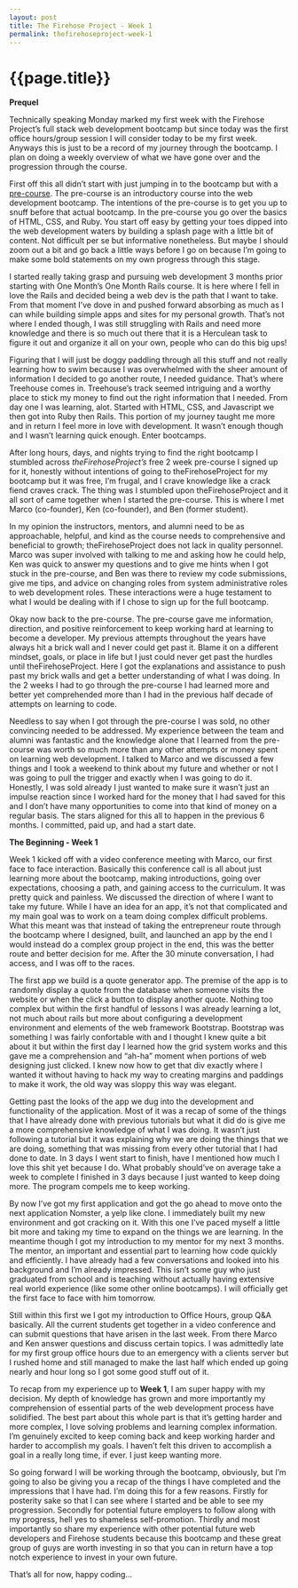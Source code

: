 ```yaml
---
layout: post
title: The Firehose Project - Week 1
permalink: thefirehoseproject-week-1
---
```


# {{page.title}}

**Prequel**

Technically speaking Monday marked my first week with the Firehose Project’s full stack web development bootcamp but since today was the first office hours/group session I will consider today to be my first week. Anyways this is just to be a record of my journey through the bootcamp. I plan on doing a weekly overview of what we have gone over and the progression through the course.

First off this all didn’t start with just jumping in to the bootcamp but with a [pre-course](http://www.thefirehoseproject.com/applicants/new). The pre-course is an introductory course into the web development bootcamp. The intentions of the pre-course is to get you up to snuff before that actual bootcamp. In the pre-course you go over the basics of HTML, CSS, and Ruby. You start off easy by getting your toes dipped into the web development waters by building a splash page with a little bit of content. Not difficult per se but informative nonetheless. But maybe I should zoom out a bit and go back a little ways before I go on because I’m going to make some bold statements on my own progress through this stage.

I started really taking grasp and pursuing web development 3 months prior starting with One Month’s One Month Rails course. It is here where I fell in love the Rails and decided being a web dev is the path that I want to take. From that moment I’ve dove in and pushed forward absorbing as much as I can while building simple apps and sites for my personal growth. That’s not where I ended though, I was still struggling with Rails and need more knowledge and there is so much out there that it is a Herculean task to figure it out and organize it all on your own, people who can do this big ups!

Figuring that I will just be doggy paddling through all this stuff and not really learning how to swim because I was overwhelmed with the sheer amount of information I decided to go another route, I needed guidance. That’s where Treehouse comes in. Treehouse’s track seemed intriguing and a worthy place to stick my money to find out the right information that I needed. From day one I was learning, alot. Started with HTML, CSS, and Javascript we then got into Ruby then Rails. This portion of my journey taught me more and in return I feel more in love with development. It wasn’t enough though and I wasn’t learning quick enough. Enter bootcamps.

After long hours, days, and nights trying to find the right bootcamp I stumbled across *theFirehoseProject’s* free 2 week pre-course I signed up for it, honestly without intentions of going to theFirehoseProject for my bootcamp but it was free, I’m frugal, and I crave knowledge like a crack fiend craves crack. The thing was I stumbled upon theFirehoseProject and it all sort of came together when I started the pre-course. This is where I met Marco (co-founder), Ken (co-founder), and Ben (former student).

In my opinion the instructors, mentors, and alumni need to be as approachable, helpful, and kind as the course needs to comprehensive and beneficial to growth; theFirehoseProject does not lack in quality personnel. Marco was super involved with talking to me and asking how he could help, Ken was quick to answer my questions and to give me hints when I got stuck in the pre-course, and Ben was there to review my code submissions, give me tips, and advice on changing roles from system administrative roles to web development roles. These interactions were a huge testament to what I would be dealing with if I chose to sign up for the full bootcamp.

Okay now back to the pre-course. The pre-course gave me information, direction, and positive reinforcement to keep working hard at learning to become a developer. My previous attempts throughout the years have always hit a brick wall and I never could get past it. Blame it on a different mindset, goals, or place in life but I just could never get past the hurdles until theFirehoseProject. Here I got the explanations and assistance to push past my brick walls and get a better understanding of what I was doing. In the 2 weeks I had to go through the pre-course I had learned more and better yet comprehended more than I had in the previous half decade of attempts on learning to code.

Needless to say when I got through the pre-course I was sold, no other convincing needed to be addressed. My experience between the team and alumni was fantastic and the knowledge alone that I learned from the pre-course was worth so much more than any other attempts or money spent on learning web development. I talked to Marco and we discussed a few things and I took a weekend to think about my future and whether or not I was going to pull the trigger and exactly when I was going to do it. Honestly, I was sold already I just wanted to make sure it wasn’t just an impulse reaction since I worked hard for the money that I had saved for this and I don’t have many opportunities to come into that kind of money on a regular basis. The stars aligned for this all to happen in the previous 6 months. I committed, paid up, and had a start date.

**The Beginning - Week 1**

Week 1 kicked off with a video conference meeting with Marco, our first face to face interaction. Basically this conference call is all about just learning more about the bootcamp, making introductions, going over expectations, choosing a path, and gaining access to the curriculum. It was pretty quick and painless. We discussed the direction of where I want to take my future. While I have an idea for an app, it’s not that complicated and my main goal was to work on a team doing complex difficult problems. What this meant was that instead of taking the entrepreneur route through the bootcamp where I designed, built, and launched an app by the end I would instead do a complex group project in the end, this was the better route and better decision for me. After the 30 minute conversation, I had access, and I was off to the races.

The first app we build is a quote generator app. The premise of the app is to randomly display a quote from the database when someone visits the website or when the click a button to display another quote. Nothing too complex but within the first handful of lessons I was already learning a lot, not much about rails but more about configuring a development environment and elements of the web framework Bootstrap. Bootstrap was something I was fairly confortable with and I thought I knew quite a bit about it but within the first day I learned how the grid system works and this gave me a comprehension and “ah-ha” moment when portions of web designing just clicked. I knew now how to get that div exactly where I wanted it without having to hack my way to creating margins and paddings to make it work, the old way was sloppy this way was elegant.

Getting past the looks of the app we dug into the development and functionality of the application. Most of it was a recap of some of the things that I have already done with previous tutorials but what it did do is give me a more comprehensive knowledge of what I was doing. It wasn’t just following a tutorial but it was explaining why we are doing the things that we are doing, something that was missing from every other tutorial that I had done to date. In 3 days I went start to finish, have I mentioned how much I love this shit yet because I do. What probably should’ve on average take a week to complete I finished in 3 days because I just wanted to keep doing more. The program compels me to keep working.

By now I’ve got my first application and got the go ahead to move onto the next application Nomster, a yelp like clone. I immediately built my new environment and got cracking on it. With this one I’ve paced myself a little bit more and taking my time to expand on the things we are learning. In the meantime though I got my introduction to my mentor for my next 3 months. The mentor, an important and essential part to learning how code quickly and efficiently. I have already had a few conversations and looked into his background and I’m already impressed. This isn’t some guy who just graduated from school and is teaching without actually having extensive real world experience (like some other online bootcamps). I will officially get the first face to face with him tomorrow.

Still within this first we I got my introduction to Office Hours, group Q&A basically. All the current students get together in a video conference and can submit questions that have arisen in the last week. From there Marco and Ken answer questions and discuss certain topics. I was admittedly late for my first group office hours due to an emergency with a clients server but I rushed home and still managed to make the last half which ended up going nearly and hour long so I got some good stuff out of it.

To recap from my experience up to **Week 1**, I am super happy with my decision. My depth of knowledge has grown and more importantly my comprehension of essential parts of the web development process have solidified. The best part about this whole part is that it’s getting harder and more complex, I love solving problems and learning complex information. I’m genuinely excited to keep coming back and keep working harder and harder to accomplish my goals. I haven’t felt this driven to accomplish a goal in a really long time, if ever. I just keep wanting more.

So going forward I will be working through the bootcamp, obviously, but I’m going to also be giving you a recap of the things I have completed and the impressions that I have had. I’m doing this for a few reasons. Firstly for posterity sake so that I can see where I started and be able to see my progression. Secondly for potential future employers to follow along with my progress, hell yes to shameless self-promotion. Thirdly and most importantly so share my experience with other potential future web developers and Firehose students because this bootcamp and these great group of guys are worth investing in so that you can in return have a top notch experience to invest in your own future.

That’s all for now, happy coding...

